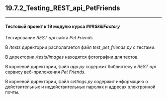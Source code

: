 ## 19.7.2_Testing_REST_api_PetFriends
______
#### Тестовый проект к 19 модулю курса ###***SkillFactory***  
  
Тестирование *REST api* сайта *Pet Friends*  
  
В */tests* директории располагается файл *test_pet_friends.py* с тестами.

В директории */tests/images* находятся фотографии для тестов.  
  
В корневой директории, файл *app.py* содержит библиотеку к *REST api* сервису веб-приложения *Pet Friends*.  

В корневой директории, файл *settings.py* содержит информацию о действительных и недействительных паролях и адресах электронной почты.  



